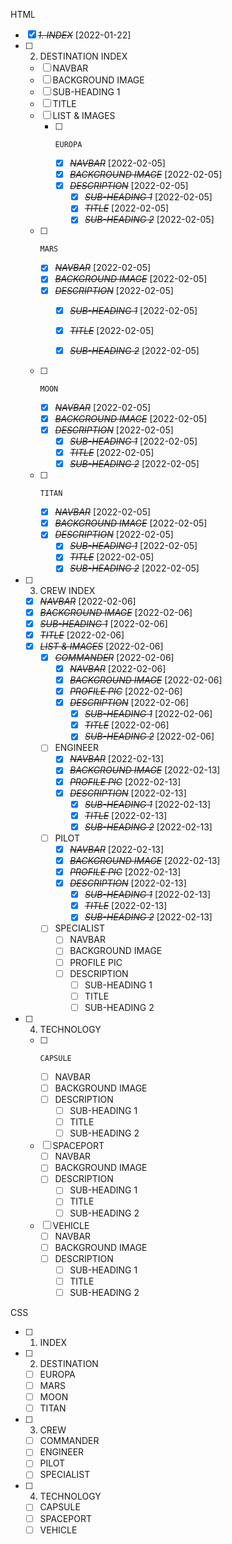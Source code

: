 
HTML
* [X] ~~*1. INDEX*~~ [2022-01-22]
* [ ] 2. DESTINATION INDEX
    * [ ] NAVBAR
    * [ ] BACKGROUND IMAGE
    * [ ] SUB-HEADING 1
    * [ ] TITLE
    * [ ] LIST & IMAGES
        * [ ]     EUROPA
            * [X] ~~*NAVBAR*~~ [2022-02-05]
            * [X] ~~*BACKGROUND IMAGE*~~ [2022-02-05]
            * [X] ~~*DESCRIPTION*~~ [2022-02-05]
                * [X] ~~*SUB-HEADING 1*~~ [2022-02-05]
                * [X] ~~*TITLE*~~ [2022-02-05]
                * [X] ~~*SUB-HEADING 2*~~ [2022-02-05]

    * [ ]     MARS
        * [X] ~~*NAVBAR*~~ [2022-02-05]
        * [X] ~~*BACKGROUND IMAGE*~~ [2022-02-05]
        * [X] ~~*DESCRIPTION*~~ [2022-02-05]
            * [X] ~~*SUB-HEADING 1*~~ [2022-02-05]
            * [X] ~~*TITLE*~~ [2022-02-05]
            * [X] ~~*SUB-HEADING 2*~~ [2022-02-05]
        

    * [ ]     MOON
        * [X] ~~*NAVBAR*~~ [2022-02-05]
        * [X] ~~*BACKGROUND IMAGE*~~ [2022-02-05]
        * [X] ~~*DESCRIPTION*~~ [2022-02-05]
            * [X] ~~*SUB-HEADING 1*~~ [2022-02-05]
            * [X] ~~*TITLE*~~ [2022-02-05]
            * [X] ~~*SUB-HEADING 2*~~ [2022-02-05]
 
    * [ ]     TITAN
        * [X] ~~*NAVBAR*~~ [2022-02-05]
        * [X] ~~*BACKGROUND IMAGE*~~ [2022-02-05]
        * [X] ~~*DESCRIPTION*~~ [2022-02-05]
            * [X] ~~*SUB-HEADING 1*~~ [2022-02-05]
            * [X] ~~*TITLE*~~ [2022-02-05]
            * [X] ~~*SUB-HEADING 2*~~ [2022-02-05]
 
* [ ] 3. CREW INDEX
    * [X] ~~*NAVBAR*~~ [2022-02-06]
    * [X] ~~*BACKGROUND IMAGE*~~ [2022-02-06]
    * [X] ~~*SUB-HEADING 1*~~ [2022-02-06]
    * [X] ~~*TITLE*~~ [2022-02-06]
    * [X] ~~*LIST & IMAGES*~~ [2022-02-06]
        * [X] ~~*COMMANDER*~~ [2022-02-06]
            * [X] ~~*NAVBAR*~~ [2022-02-06]
            * [X] ~~*BACKGROUND IMAGE*~~ [2022-02-06]
            * [X] ~~*PROFILE PIC*~~ [2022-02-06]
            * [X] ~~*DESCRIPTION*~~ [2022-02-06]
                * [X] ~~*SUB-HEADING 1*~~ [2022-02-06]
                * [X] ~~*TITLE*~~ [2022-02-06]
                * [X] ~~*SUB-HEADING 2*~~ [2022-02-06]

        * [ ] ENGINEER
            * [X] ~~*NAVBAR*~~ [2022-02-13]
            * [X] ~~*BACKGROUND IMAGE*~~ [2022-02-13]
            * [X] ~~*PROFILE PIC*~~ [2022-02-13]
            * [X] ~~*DESCRIPTION*~~ [2022-02-13]
                * [X] ~~*SUB-HEADING 1*~~ [2022-02-13]
                * [X] ~~*TITLE*~~ [2022-02-13]
                * [X] ~~*SUB-HEADING 2*~~ [2022-02-13]
                
        * [ ] PILOT
            * [X] ~~*NAVBAR*~~ [2022-02-13]
            * [X] ~~*BACKGROUND IMAGE*~~ [2022-02-13]
            * [X] ~~*PROFILE PIC*~~ [2022-02-13]
            * [X] ~~*DESCRIPTION*~~ [2022-02-13]
                * [X] ~~*SUB-HEADING 1*~~ [2022-02-13]
                * [X] ~~*TITLE*~~ [2022-02-13]
                * [X] ~~*SUB-HEADING 2*~~ [2022-02-13]
                
        * [ ] SPECIALIST
            * [ ] NAVBAR
            * [ ] BACKGROUND IMAGE
            * [ ] PROFILE PIC
            * [ ] DESCRIPTION
                * [ ] SUB-HEADING 1
                * [ ] TITLE
                * [ ] SUB-HEADING 2
            
* [ ] 4. TECHNOLOGY
    * [ ]     CAPSULE
        * [ ] NAVBAR
        * [ ] BACKGROUND IMAGE
        * [ ] DESCRIPTION
            * [ ] SUB-HEADING 1
            * [ ] TITLE
            * [ ] SUB-HEADING 2
            
    * [ ] SPACEPORT
        * [ ] NAVBAR
        * [ ] BACKGROUND IMAGE
        * [ ] DESCRIPTION
            * [ ] SUB-HEADING 1
            * [ ] TITLE
            * [ ] SUB-HEADING 2
            
    * [ ] VEHICLE
        * [ ] NAVBAR
        * [ ] BACKGROUND IMAGE
        * [ ] DESCRIPTION
            * [ ] SUB-HEADING 1
            * [ ] TITLE
            * [ ] SUB-HEADING 2

CSS
* [ ] 1. INDEX
* [ ] 2. DESTINATION
    * [ ] EUROPA
    * [ ] MARS
    * [ ] MOON
    * [ ] TITAN
* [ ] 3.  CREW
    * [ ] COMMANDER
    * [ ] ENGINEER
    * [ ] PILOT
    * [ ] SPECIALIST
* [ ] 4.  TECHNOLOGY
    * [ ] CAPSULE
    * [ ] SPACEPORT
    * [ ] VEHICLE
